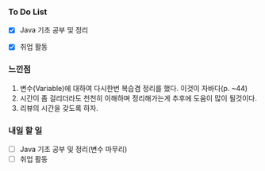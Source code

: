 ### To Do List

- [x] Java 기초 공부 및 정리
- [x] 취업 활동



### 느낀점

1. 변수(Variable)에 대하여 다시한번 복습겸 정리를 했다. 이것이 자바다(p. ~44)
2. 시간이 좀 걸리더라도 천천히 이해하며 정리해가는게 추후에 도움이 많이 될것이다.
3. 리뷰의 시간을 갖도록 하자.

### 내일 할 일

- [ ] Java 기초 공부 및 정리(변수 마무리)
- [ ] 취업 활동
